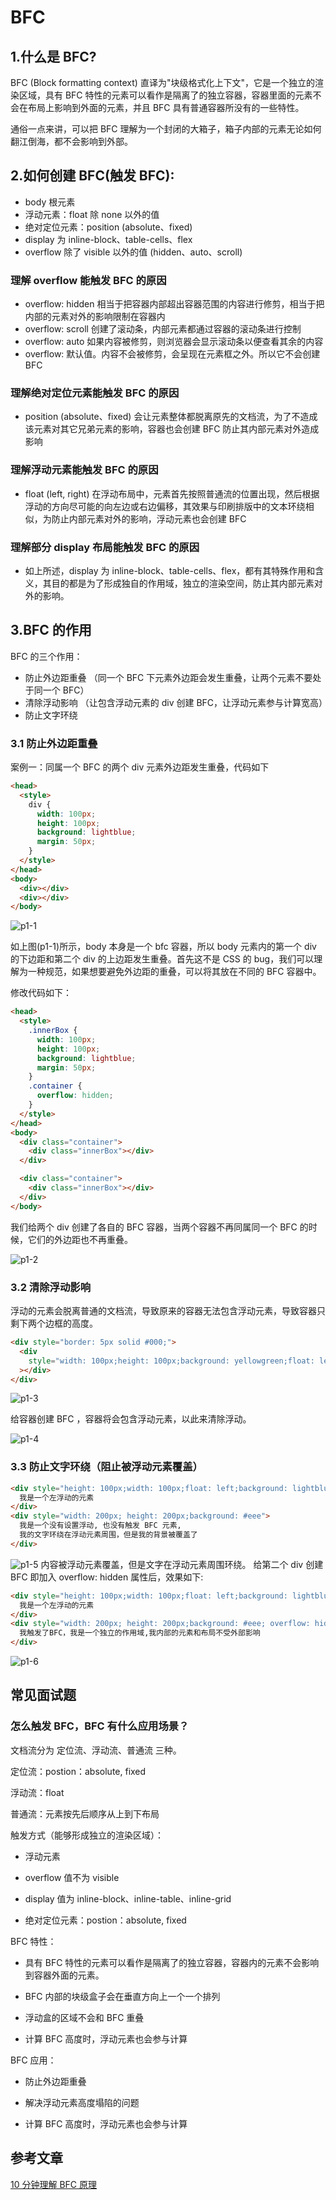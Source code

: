 # BFC

## 1.什么是 BFC?

BFC (Block formatting context) 直译为"块级格式化上下文"，它是一个独立的渲染区域，具有 BFC 特性的元素可以看作是隔离了的独立容器，容器里面的元素不会在布局上影响到外面的元素，并且 BFC 具有普通容器所没有的一些特性。

通俗一点来讲，可以把 BFC 理解为一个封闭的大箱子，箱子内部的元素无论如何翻江倒海，都不会影响到外部。

## 2.如何创建 BFC(触发 BFC):

- body 根元素
- 浮动元素：float 除 none 以外的值
- 绝对定位元素：position (absolute、fixed)
- display 为 inline-block、table-cells、flex
- overflow 除了 visible 以外的值 (hidden、auto、scroll)

### 理解 overflow 能触发 BFC 的原因

- overflow: hidden 相当于把容器内部超出容器范围的内容进行修剪，相当于把内部的元素对外的影响限制在容器内
- overflow: scroll 创建了滚动条，内部元素都通过容器的滚动条进行控制
- overflow: auto 如果内容被修剪，则浏览器会显示滚动条以便查看其余的内容
- overflow: 默认值。内容不会被修剪，会呈现在元素框之外。所以它不会创建 BFC

### 理解绝对定位元素能触发 BFC 的原因

- position (absolute、fixed) 会让元素整体都脱离原先的文档流，为了不造成该元素对其它兄弟元素的影响，容器也会创建 BFC 防止其内部元素对外造成影响

### 理解浮动元素能触发 BFC 的原因

- float (left, right) 在浮动布局中，元素首先按照普通流的位置出现，然后根据浮动的方向尽可能的向左边或右边偏移，其效果与印刷排版中的文本环绕相似，为防止内部元素对外的影响，浮动元素也会创建 BFC

### 理解部分 display 布局能触发 BFC 的原因

- 如上所述，display 为 inline-block、table-cells、flex，都有其特殊作用和含义，其目的都是为了形成独自的作用域，独立的渲染空间，防止其内部元素对外的影响。

## 3.BFC 的作用

BFC 的三个作用：

- 防止外边距重叠 （同一个 BFC 下元素外边距会发生重叠，让两个元素不要处于同一个 BFC）
- 清除浮动影响 （让包含浮动元素的 div 创建 BFC，让浮动元素参与计算宽高）
- 防止文字环绕

### 3.1 防止外边距重叠

案例一：同属一个 BFC 的两个 div 元素外边距发生重叠，代码如下

```html
<head>
  <style>
    div {
      width: 100px;
      height: 100px;
      background: lightblue;
      margin: 50px;
    }
  </style>
</head>
<body>
  <div></div>
  <div></div>
</body>
```

![p1-1](./p1-1.png)

如上图(p1-1)所示，body 本身是一个 bfc 容器，所以 body 元素内的第一个 div 的下边距和第二个 div 的上边距发生重叠。首先这不是 CSS 的 bug，我们可以理解为一种规范，如果想要避免外边距的重叠，可以将其放在不同的 BFC 容器中。

修改代码如下：

```html
<head>
  <style>
    .innerBox {
      width: 100px;
      height: 100px;
      background: lightblue;
      margin: 50px;
    }
    .container {
      overflow: hidden;
    }
  </style>
</head>
<body>
  <div class="container">
    <div class="innerBox"></div>
  </div>

  <div class="container">
    <div class="innerBox"></div>
  </div>
</body>
```

我们给两个 div 创建了各自的 BFC 容器，当两个容器不再同属同一个 BFC 的时候，它们的外边距也不再重叠。

![p1-2](./p1-2.png)

### 3.2 清除浮动影响

浮动的元素会脱离普通的文档流，导致原来的容器无法包含浮动元素，导致容器只剩下两个边框的高度。

```html
<div style="border: 5px solid #000;">
  <div
    style="width: 100px;height: 100px;background: yellowgreen;float: left;"
  ></div>
</div>
```

![p1-3](./p1-3.png)

给容器创建 BFC ，容器将会包含浮动元素，以此来清除浮动。

![p1-4](./p1-4.png)

### 3.3 防止文字环绕（阻止被浮动元素覆盖）

```html
<div style="height: 100px;width: 100px;float: left;background: lightblue">
  我是一个左浮动的元素
</div>
<div style="width: 200px; height: 200px;background: #eee">
  我是一个没有设置浮动, 也没有触发 BFC 元素,
  我的文字环绕在浮动元素周围，但是我的背景被覆盖了
</div>
```

![p1-5](./p1-5.png)
内容被浮动元素覆盖，但是文字在浮动元素周围环绕。
给第二个 div 创建 BFC
即加入 overflow: hidden 属性后，效果如下:

```html
<div style="height: 100px;width: 100px;float: left;background: lightblue">
  我是一个左浮动的元素
</div>
<div style="width: 200px; height: 200px;background: #eee; overflow: hidden;">
  我触发了BFC，我是一个独立的作用域,我内部的元素和布局不受外部影响
</div>
```

![p1-6](./p1-6.png)

## 常见面试题

### 怎么触发 BFC，BFC 有什么应用场景？

文档流分为 定位流、浮动流、普通流 三种。

定位流：postion：absolute, fixed

浮动流：float

普通流：元素按先后顺序从上到下布局

触发方式（能够形成独立的渲染区域）：

- 浮动元素

- overflow 值不为 visible

- display 值为 inline-block、inline-table、inline-grid

- 绝对定位元素：postion：absolute, fixed

BFC 特性：

- 具有 BFC 特性的元素可以看作是隔离了的独立容器，容器内的元素不会影响到容器外面的元素。

- BFC 内部的块级盒子会在垂直方向上一个一个排列

- 浮动盒的区域不会和 BFC 重叠

- 计算 BFC 高度时，浮动元素也会参与计算

BFC 应用：

- 防止外边距重叠

- 解决浮动元素高度塌陷的问题

- 计算 BFC 高度时，浮动元素也会参与计算

## 参考文章

[10 分钟理解 BFC 原理](https://zhuanlan.zhihu.com/p/25321647)
